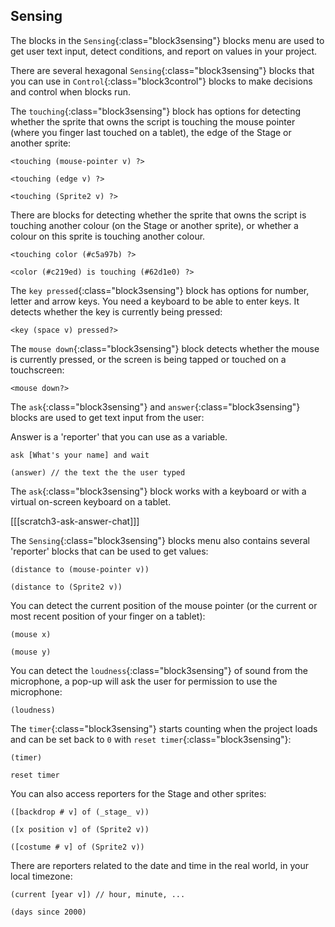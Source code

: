## Sensing

The blocks in the `Sensing`{:class="block3sensing"} blocks menu are used to get user text input, detect conditions, and report on values in your project.

There are several hexagonal `Sensing`{:class="block3sensing"} blocks that you can use in `Control`{:class="block3control"} blocks to make decisions and control when blocks run.

The `touching`{:class="block3sensing"} block has options for detecting whether the sprite that owns the script is touching the mouse pointer (where you finger last touched on a tablet), the edge of the Stage or another sprite:

```blocks3
<touching (mouse-pointer v) ?>

<touching (edge v) ?>

<touching (Sprite2 v) ?>
```

There are blocks for detecting whether the sprite that owns the script is touching another colour (on the Stage or another sprite), or whether a colour on this sprite is touching another colour.

```blocks3
<touching color (#c5a97b) ?>

<color (#c219ed) is touching (#62d1e0) ?>
```

The `key pressed`{:class="block3sensing"} block has options for number, letter and arrow keys. You need a keyboard to be able to enter keys. It detects whether the key is currently being pressed:

```blocks3
<key (space v) pressed?>
```

The `mouse down`{:class="block3sensing"} block detects whether the mouse is currently pressed, or the screen is being tapped or touched on a touchscreen:

```blocks3
<mouse down?>
```

The `ask`{:class="block3sensing"} and `answer`{:class="block3sensing"} blocks are used to get text input from the user:

Answer is a 'reporter' that you can use as a variable.

```blocks3
ask [What's your name] and wait

(answer) // the text the the user typed 
```

The `ask`{:class="block3sensing"} block works with a keyboard or with a virtual on-screen keyboard on a tablet.

[[[scratch3-ask-answer-chat]]]

The `Sensing`{:class="block3sensing"} blocks menu also contains several 'reporter' blocks that can be used to get values:

```blocks3
(distance to (mouse-pointer v))

(distance to (Sprite2 v))
```

You can detect the current position of the mouse pointer (or the current or most recent position of your finger on a tablet): 

```blocks3
(mouse x)

(mouse y)
```

You can detect the `loudness`{:class="block3sensing"} of sound from the microphone, a pop-up will ask the user for permission to use the microphone:

```blocks3
(loudness)
```

The `timer`{:class="block3sensing"} starts counting when the project loads and can be set back to `0` with `reset timer`{:class="block3sensing"}:

```blocks3
(timer)

reset timer
```

You can also access reporters for the Stage and other sprites:

```blocks3
([backdrop # v] of (_stage_ v))

([x position v] of (Sprite2 v))

([costume # v] of (Sprite2 v))
```

There are reporters related to the date and time in the real world, in your local timezone:

```blocks3
(current [year v]) // hour, minute, ...

(days since 2000)
```

